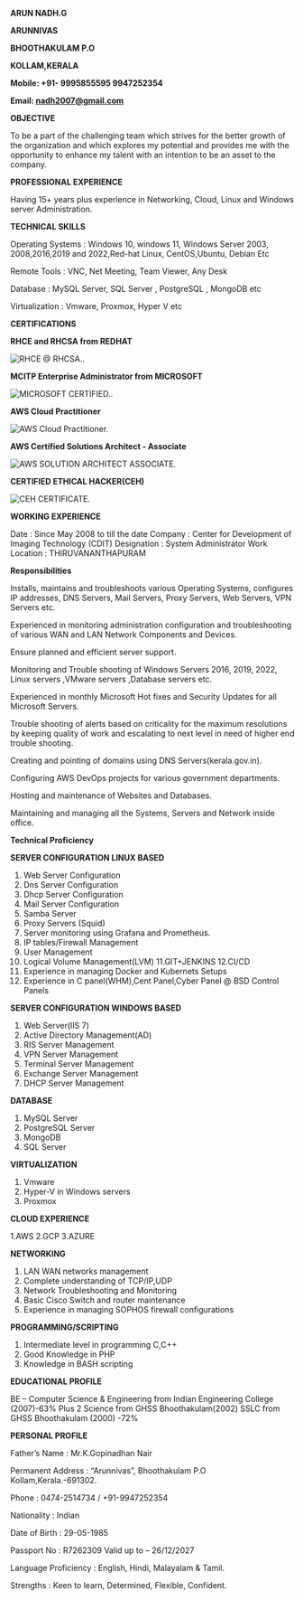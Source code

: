                                                                                   
**ARUN NADH.G**

**ARUNNIVAS**

**BHOOTHAKULAM P.O**

**KOLLAM,KERALA**

**Mobile: +91- 9995855595 9947252354**

**Email: nadh2007@gmail.com**	


**OBJECTIVE**	

  To be a part of the challenging team which strives for the better growth of the organization and which explores my potential and provides me with the opportunity to enhance my talent with an intention to be an asset to the company.
        

**PROFESSIONAL EXPERIENCE**
                
Having 15+ years plus experience in Networking, Cloud, Linux and Windows server Administration.
            
        
**TECHNICAL SKILLS**

Operating Systems	: Windows 10, windows 11, Windows Server 2003, 2008,2016,2019 and 2022,Red-hat Linux, CentOS,Ubuntu, Debian Etc

Remote Tools	:   VNC, Net Meeting, Team Viewer, Any Desk

Database	:   MySQL Server, SQL Server , PostgreSQL , MongoDB etc 

Virtualization	:   Vmware, Proxmox, Hyper V etc


**CERTIFICATIONS** 


**RHCE and RHCSA from REDHAT**

 ![RHCE @ RHCSA.](Redhat.png).

**MCITP Enterprise Administrator from MICROSOFT**

 ![MICROSOFT CERTIFIED.](microsoft.png).

**AWS Cloud Practitioner**

![AWS Cloud Practitioner.](aws-certified-cloud-practitioner.png)

**AWS Certified Solutions Architect - Associate**

![AWS SOLUTION ARCHITECT ASSOCIATE.](aws-certified-solutions-architect-associate.png)

**CERTIFIED ETHICAL HACKER(CEH)**

![CEH CERTIFICATE.](ceh.png)

   
**WORKING EXPERIENCE**	


Date			: Since May 2008 to till the date
Company	: Center for Development of Imaging Technology (CDIT)
Designation 		: System Administrator
Work Location	: THIRUVANANTHAPURAM

**Responsibilities** 



Installs, maintains and troubleshoots various Operating Systems, configures IP addresses, DNS Servers, Mail Servers, Proxy Servers, Web Servers, VPN Servers etc.

Experienced in monitoring administration configuration and troubleshooting of various WAN and LAN Network Components and Devices.

Ensure planned and efficient server support.

Monitoring and Trouble shooting of Windows Servers 2016, 2019, 2022,  Linux servers ,VMware servers ,Database servers etc.

Experienced in monthly Microsoft Hot fixes and Security Updates for all Microsoft Servers.

Trouble shooting of alerts based on criticality for the maximum resolutions by keeping quality of work and escalating to next level in need of higher end trouble shooting.

Creating and pointing of domains using DNS Servers(kerala.gov.in).

Configuring AWS DevOps projects for various government departments.

Hosting and maintenance of Websites and Databases.

Maintaining and managing all the Systems, Servers and Network inside office.


**Technical Proficiency**

**SERVER CONFIGURATION LINUX BASED**

1. Web Server Configuration
2. Dns Server Configuration
3. Dhcp Server Configuration
4. Mail Server Configuration
5. Samba Server
6. Proxy Servers (Squid)
7. Server monitoring using Grafana and Prometheus.
8. IP tables/Firewall Management
9. User Management
10. Logical Volume Management(LVM)
11.GIT+JENKINS 
12.CI/CD
13. Experience in managing Docker and Kubernets Setups
14. Experience in C panel(WHM),Cent Panel,Cyber Panel @ BSD Control Panels

**SERVER CONFIGURATION WINDOWS BASED**

1. Web Server(IIS 7)
2. Active Directory Management(AD)
3. RIS Server Management
4. VPN Server Management
5. Terminal Server Management
6. Exchange Server Management
7. DHCP Server Management


**DATABASE** 

1. MySQL Server
2. PostgreSQL Server
3. MongoDB
4. SQL Server


**VIRTUALIZATION**

1. Vmware 
2. Hyper-V in Windows servers
3. Proxmox

**CLOUD EXPERIENCE**

1.AWS 
2.GCP
3.AZURE


**NETWORKING**

1. LAN WAN networks management
2. Complete understanding of TCP/IP,UDP
3. Network Troubleshooting and Monitoring
4. Basic Cisco Switch and router maintenance
5. Experience in managing SOPHOS  firewall configurations


**PROGRAMMING/SCRIPTING**

1. Intermediate level in programming C,C++
2. Good Knowledge in PHP
3. Knowledge in BASH scripting





**EDUCATIONAL PROFILE**

BE – Computer Science & Engineering from Indian Engineering College    (2007)-63%
Plus 2 Science from GHSS Bhoothakulam(2002)
SSLC from GHSS Bhoothakulam (2000) -72%




**PERSONAL PROFILE**



Father’s Name 	        : Mr.K.Gopinadhan Nair
	
Permanent Address	: “Arunnivas”, Bhoothakulam P.O Kollam,Kerala.-691302.

Phone                   :       0474-2514734 / +91-9947252354

Nationality       	:	Indian

Date of Birth	        :	29-05-1985

Passport No	        :	R7262309 Valid up to – 26/12/2027

Language Proficiency	:	English, Hindi, Malayalam & Tamil.

Strengths		:       Keen to learn, Determined, Flexible, Confident.



